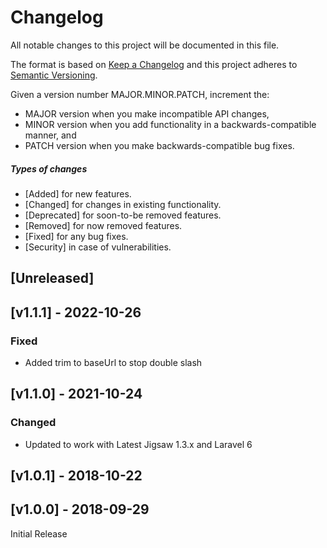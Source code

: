 # Changelog

All notable changes to this project will be documented in this file.

The format is based on [Keep a Changelog](http://keepachangelog.com/en/1.0.0/)
and this project adheres to [Semantic Versioning](http://semver.org/spec/v2.0.0.html).

Given a version number MAJOR.MINOR.PATCH, increment the:

* MAJOR version when you make incompatible API changes,
* MINOR version when you add functionality in a backwards-compatible manner, and
* PATCH version when you make backwards-compatible bug fixes.

##### Types of changes
* [Added] for new features.
* [Changed] for changes in existing functionality.
* [Deprecated] for soon-to-be removed features.
* [Removed] for now removed features.
* [Fixed] for any bug fixes.
* [Security] in case of vulnerabilities.


## [Unreleased]

## [v1.1.1] - 2022-10-26
### Fixed
- Added trim to baseUrl to stop double slash


## [v1.1.0] - 2021-10-24
### Changed
- Updated to work with Latest Jigsaw 1.3.x and Laravel 6


## [v1.0.1] - 2018-10-22

## [v1.0.0] - 2018-09-29
Initial Release